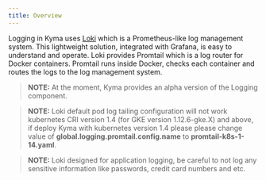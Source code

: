 ```yaml
---
title: Overview
---
```


Logging in Kyma uses [Loki](https://github.com/grafana/loki) which is a Prometheus-like log management system. This lightweight solution, integrated with Grafana, is easy to understand and operate. Loki provides Promtail which is a log router for Docker containers. Promtail runs inside Docker, checks each container and routes the logs to the log management system.

> **NOTE:** At the moment, Kyma provides an alpha version of the Logging component.

> **NOTE:** Loki default pod log tailing configuration will not work kubernetes CRI version 1.4 (for GKE version 1.12.6-gke.X) and above, if deploy Kyma with kubernetes version 1.4 please please change value of **global.logging.promtail.config.name** to **promtail-k8s-1-14.yaml**.

> **NOTE:** Loki designed for application logging, be careful to not log any sensitive information like passwords, credit card numbers and etc.
